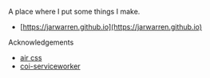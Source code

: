 A place where I put some things I make.

- [https://jarwarren.github.io](https://jarwarren.github.io)

Acknowledgements
- [air css](https://github.com/markdowncss/air)
- [coi-serviceworker](https://github.com/gzuidhof/coi-serviceworker)